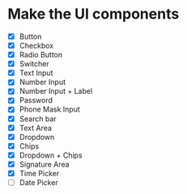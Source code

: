 
# Make the UI components

- [X] Button
- [X] Checkbox
- [X] Radio Button
- [X] Switcher
- [X] Text Input
- [X] Number Input
- [X] Number Input + Label
- [X] Password
- [X] Phone Mask Input
- [X] Search bar
- [X] Text Area
- [X] Dropdown
- [X] Chips
- [X] Dropdown + Chips
- [X] Signature Area
- [X] Time Picker
- [ ] Date Picker
